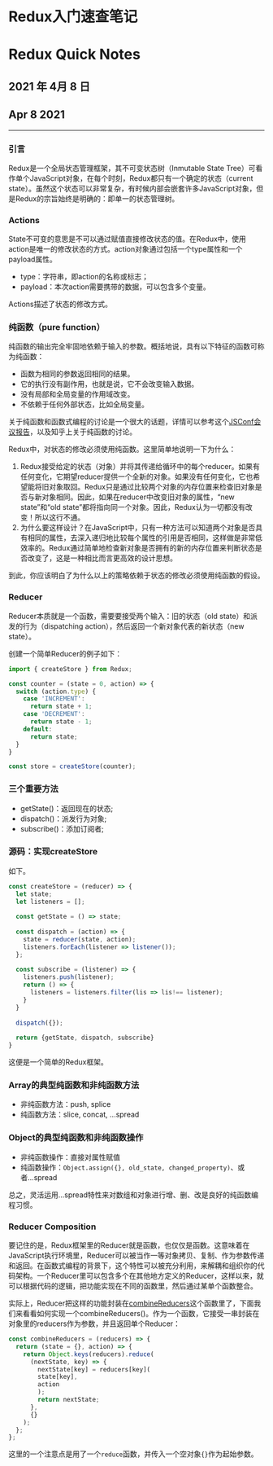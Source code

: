 # Redux入门速查笔记

# Redux Quick Notes

## 2021 年 4月 8 日

## Apr 8 2021

---

### 引言

Redux是一个全局状态管理框架，其不可变状态树（Inmutable State Tree）可看作单个JavaScript对象，在每个时刻，Redux都只有一个确定的状态（current state）。虽然这个状态可以非常复杂，有时候内部会嵌套许多JavaScript对象，但是Redux的宗旨始终是明确的：即单一的状态管理树。

### Actions

State不可变的意思是不可以通过赋值直接修改状态的值。在Redux中，使用action是唯一的修改状态的方式。action对象通过包括一个type属性和一个payload属性。

- type：字符串，即action的名称或标志；
- payload：本次action需要携带的数据，可以包含多个变量。

Actions描述了状态的修改方式。

### 纯函数（pure function）

纯函数的输出完全牢固地依赖于输入的参数。概括地说，具有以下特征的函数可称为纯函数：

- 函数为相同的参数返回相同的结果。
- 它的执行没有副作用，也就是说，它不会改变输入数据。
- 没有局部和全局变量的作用域改变。
- 不依赖于任何外部状态，比如全局变量。

关于纯函数和函数式编程的讨论是一个很大的话题，详情可以参考这个[JSConf会议报告](https://www.youtube.com/watch?v=e-5obm1G_FY&t=1475s)，以及知乎上关于纯函数的讨论。

Redux中，对状态的修改必须使用纯函数。这里简单地说明一下为什么：

1. Redux接受给定的状态（对象）并将其传递给循环中的每个reducer。如果有任何变化，它期望reducer提供一个全新的对象。如果没有任何变化，它也希望能将旧对象取回。Redux只是通过比较两个对象的内存位置来检查旧对象是否与新对象相同。因此，如果在reducer中改变旧对象的属性，“new state”和“old state”都将指向同一个对象。因此，Redux认为一切都没有改变！所以这行不通。
2. 为什么要这样设计？在JavaScript中，只有一种方法可以知道两个对象是否具有相同的属性，去深入递归地比较每个属性的引用是否相同，这样做是非常低效率的。Redux通过简单地检查新对象是否拥有的新的内存位置来判断状态是否改变了，这是一种相比而言更高效的设计思想。

到此，你应该明白了为什么以上的策略依赖于状态的修改必须使用纯函数的假设。

### Reducer

Reducer本质就是一个函数，需要要接受两个输入：旧的状态（old state）和派发的行为（dispatching action），然后返回一个新对象代表的新状态（new state）。

创建一个简单Reducer的例子如下：

```js
import { createStore } from Redux;

const counter = (state = 0, action) => {
  switch (action.type) {
    case 'INCREMENT':
      return state + 1;
    case 'DECREMENT':
      return state - 1;
    default:
      return state;
  }
}

const store = createStore(counter);
```

### 三个重要方法

- getState()：返回现在的状态;
- dispatch()：派发行为对象;
- subscribe()：添加订阅者;

### 源码：实现createStore

如下。

```js
const createStore = (reducer) => {
  let state;
  let listeners = [];
  
  const getState = () => state;
  
  const dispatch = (action) => {
    state = reducer(state, action);
    listeners.forEach(listener => listener());
  };
  
  const subscribe = (listener) => {
    listeners.push(listener);
    return () => {
      listeners = listeners.filter(lis => lis!== listener);
    }
  }
  
  dispatch({});
  
  return {getState, dispatch, subscribe}
}
```

这便是一个简单的Redux框架。

### Array的典型纯函数和非纯函数方法

- 非纯函数方法：push, splice
- 纯函数方法：slice, concat, ...spread

### Object的典型纯函数和非纯函数操作

- 非纯函数操作：直接对属性赋值
- 纯函数操作：`Object.assign({}, old_state, changed_property)`、或者...spread

总之，灵活运用...spread特性来对数组和对象进行增、删、改是良好的纯函数编程习惯。

### Reducer Composition

要记住的是，Redux框架里的Reducer就是函数，也仅仅是函数。这意味着在JavaScript执行环境里，Reducer可以被当作一等对象拷贝、复制、作为参数传递和返回。在函数式编程的背景下，这个特性可以被充分利用，来解耦和组织你的代码架构。一个Reducer里可以包含多个在其他地方定义的Reducer，这样以来，就可以根据代码的逻辑，把功能实现在不同的函数里，然后通过某单个函数整合。

实际上，Reducer把这样的功能封装在[combineReducers](https://redux.js.org/api/combinereducers)这个函数里了，下面我们来看看如何实现一个combineReducers()。作为一个函数，它接受一串封装在对象里的reducers作为参数，并且返回单个Reducer：

```js
const combineReducers = (reducers) => {
  return (state = {}, action) => {
    return Object.keys(reducers).reduce(
      (nextState, key) => {
        nextState[key] = reducers[key](
        state[key],
        action
        );
        return nextState;
      },
      {}
    );
  };
};
```

这里的一个注意点是用了一个`reduce`函数，并传入一个空对象`{}`作为起始参数。

